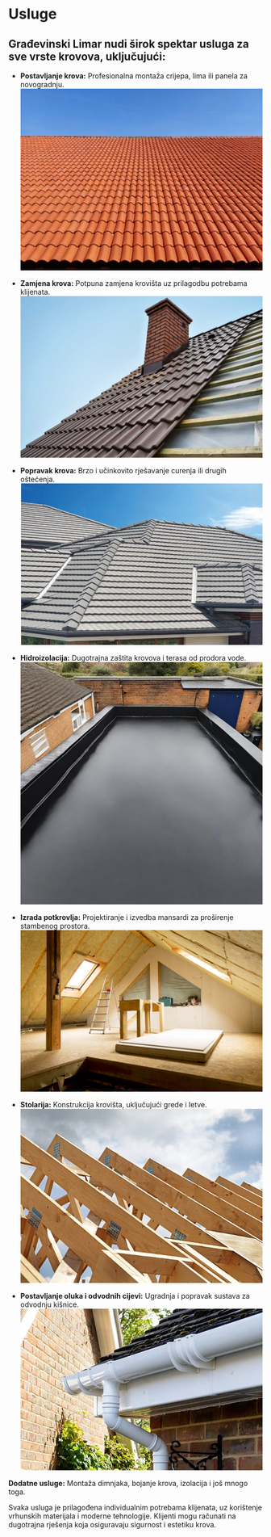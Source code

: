 # Usluge

## Građevinski Limar nudi širok spektar usluga za sve vrste krovova, uključujući:

- **Postavljanje krova:** Profesionalna montaža crijepa, lima ili panela za novogradnju.
    ![PostavljanjeKrova.jpg](public/assets/PostavljanjeKrova.jpg)

- **Zamjena krova:** Potpuna zamjena krovišta uz prilagodbu potrebama klijenata.
    ![ZamjenaKrova.jpg](public/assets/ZamjenaKrova.jpg)
    
- **Popravak krova:** Brzo i učinkovito rješavanje curenja ili drugih oštećenja.
     ![PopravakKrova.jpg](public/assets/PopravakKrova.jpg)   

- **Hidroizolacija:** Dugotrajna zaštita krovova i terasa od prodora vode.
      ![Hidroizolacija.jpg](public/assets/Hidroizolacija.jpg)      

- **Izrada potkrovlja:** Projektiranje i izvedba mansardi za proširenje stambenog prostora.
      ![IzradaPotkrovlja.jpg](public/assets/IzradaPotkrovlja.jpg)

- **Stolarija:** Konstrukcija krovišta, uključujući grede i letve.
      ![stolarija.jpg](public/assets/stolarija.jpg)

- **Postavljanje oluka i odvodnih cijevi:** Ugradnja i popravak sustava za odvodnju kišnice.
      ![Oluka.jpeg](public/assets/Oluka.jpeg)

**Dodatne usluge:** Montaža dimnjaka, bojanje krova, izolacija i još mnogo toga.

Svaka usluga je prilagođena individualnim potrebama klijenata, uz korištenje vrhunskih materijala i moderne tehnologije. Klijenti mogu računati na dugotrajna rješenja koja osiguravaju sigurnost i estetiku krova.

